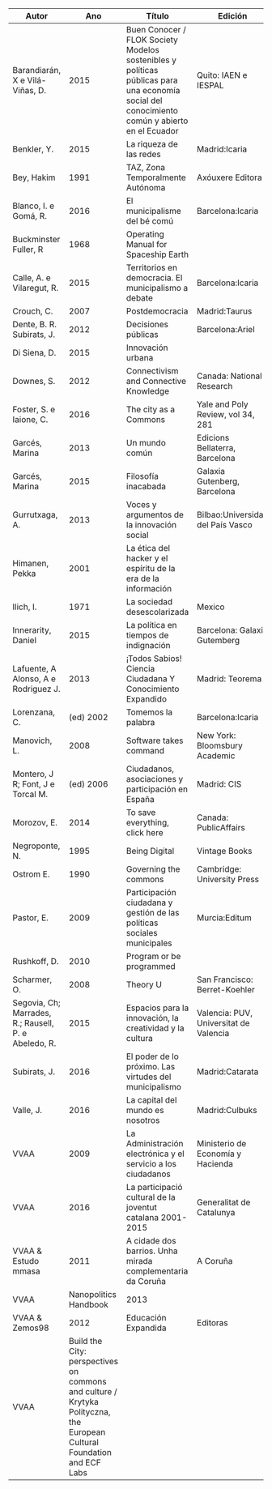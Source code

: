 | Autor | Ano | Título | Edición | URL |
| ----- | --- | ------ | ------- | --- |
| Barandiarán, X e Vilá-Viñas, D.|2015|Buen Conocer / FLOK Society Modelos sostenibles y políticas públicas para una economía social del conocimiento común y abierto en el Ecuador|Quito: IAEN e IESPAL| 
| Benkler, Y.|2015|La riqueza de las redes|Madrid:Icaria|http://www.icariaeditorial.com/pdf_libros/la%20riqueza%20de%20las%20redes.pdf|
| Bey, Hakim |1991| TAZ, Zona Temporalmente Autónoma | Axóuxere Editora | http://arquivo.axouxerestream.com/wp-content/uploads/2014/01/TAZ_Hakim-Bey_Axouxere.pdf
| Blanco, I. e Gomá, R.|2016|El municipalisme del bé comú|Barcelona:Icaria|
| Buckminster Fuller, R | 1968 | Operating Manual for Spaceship Earth | | http://designsciencelab.com/resources/OperatingManual_BF.pdf
| Calle, A. e Vilaregut, R.|2015|Territorios en democracia. El municipalismo a debate|Barcelona:Icaria|
| Crouch, C.|2007|Postdemocracia|Madrid:Taurus|
| Dente, B. R. Subirats, J.|2012|Decisiones públicas|Barcelona:Ariel|
| Di Siena, D. |2015| Innovación urbana| |http://urbanohumano.org/sendy/l/XM15ckumESJ2CsIP2laTRw/K3L5Uh3T0Wryr6XhEzPjUQ/HoytlNDTrOLUwKc7a2g892tg|
| Downes, S. | 2012 | Connectivism and Connective Knowledge | Canada: National Research | http://www.downes.ca/files/books/Connective_Knowledge-19May2012.pdf |
| Foster, S. e Iaione, C. |2016|The city as a Commons|Yale and Poly Review, vol 34, 281|http://papers.ssrn.com/sol3/papers.cfm?abstract_id=2653084|
| Garcés, Marina | 2013 | Un mundo común | Edicions Bellaterra, Barcelona |
| Garcés, Marina | 2015 | Filosofía inacabada | Galaxia Gutenberg, Barcelona |
| Gurrutxaga, A. |2013|Voces y argumentos de la innovación social|Bilbao:Universidad del País Vasco|
| Himanen, Pekka |2001| La ética del hacker y el espíritu de la era de la información | |http://eprints.rclis.org/12851/1/pekka.pdf|
| Ilich, I. | 1971 | La sociedad desescolarizada | Mexico | http://www.ivanillich.org.mx/desescolar.pdf |
| Innerarity, Daniel  | 2015 | La política en tiempos de indignación | Barcelona: Galaxia Gutemberg |
| Lafuente, A  Alonso, A e Rodriguez J. |2013| ¡Todos Sabios!  Ciencia Ciudadana Y Conocimiento Expandido|Madrid: Teorema|
| Lorenzana, C. |(ed) 2002|  Tomemos la palabra |Barcelona:Icaria|
| Manovich, L. | 2008 | Software takes command | New York: Bloomsbury Academic | http://softwarestudies.com/softbook/manovich_softbook_11_20_2008.pdf |
| Montero, J R; Font, J e Torcal M.| (ed) 2006| Ciudadanos, asociaciones y participación en España | Madrid: CIS|
| Morozov, E. | 2014 | To save everything, click here | Canada: PublicAffairs |
| Negroponte, N. | 1995 | Being Digital | Vintage Books|
| Ostrom E. | 1990 | Governing the commons | Cambridge: University Press | |
| Pastor, E. |2009| Participación ciudadana y gestión de las políticas sociales municipales|Murcia:Editum|
| Rushkoff, D. | 2010 | Program or be programmed | | http://www.rushkoff.com/wp-content/uploads/2015/12/Rushkoff-Study-Guide.pdf |
| Scharmer, O. | 2008 | Theory U | San Francisco: Berret-Koehler |
| Segovia, Ch; Marrades, R.; Rausell, P. e Abeledo, R. | 2015 | Espacios para la innovación, la creatividad y la cultura | Valencia: PUV, Universitat de Valencia |
| Subirats, J. |2016| El poder de lo próximo.  Las virtudes del municipalismo|  Madrid:Catarata |
| Valle, J. |2016| La capital del mundo es nosotros|  Madrid:Culbuks |
| VVAA | 2009 | La Administración electrónica y el servicio a los ciudadanos | Ministerio de Economía y Hacienda|
| VVAA | 2016 | La participació cultural de la joventut catalana 2001-2015 | Generalitat de Catalunya | http://interaccio.diba.cat/sites/interaccio.diba.cat/files/participacioculturaljoves.pdf|
| VVAA & Estudo mmasa |2011| A cidade dos barrios. Unha mirada complementaria da Coruña | A Coruña | https://issuu.com/acidadedosbarrios |
| VVAA | Nanopolitics Handbook | 2013 | | http://www.minorcompositions.info/wp-content/uploads/2013/09/nanopolitics-web.pdf |
| VVAA & Zemos98 | 2012 | Educación Expandida | Editoras | http://publicaciones.zemos98.org/educacion-expandida-el-libro |
| VVAA | Build the City: perspectives on commons and culture / Krytyka Polityczna, the European Cultural Foundation and ECF Labs | | | http://www.culturalfoundation.eu/library/build-the-city-book
